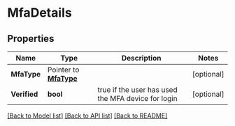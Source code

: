 # MfaDetails

## Properties

Name | Type | Description | Notes
------------ | ------------- | ------------- | -------------
**MfaType** | Pointer to [**MfaType**](MFAType.md) |  | [optional] 
**Verified** | **bool** | true if the user has used the MFA device for login | [optional] 

[[Back to Model list]](../README.md#documentation-for-models) [[Back to API list]](../README.md#documentation-for-api-endpoints) [[Back to README]](../README.md)


